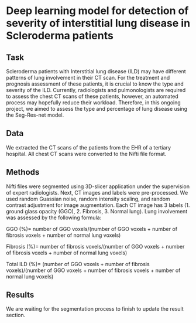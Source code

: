 # Deep learning model for detection of severity of interstitial lung disease in Scleroderma patients

## Task
Scleroderma patients with Interstitial lung disease (ILD) may have different patterns of lung involvement in their CT scan. For the treatment and prognosis assessment of these patients, it is crucial to know the type and severity of the ILD. Currently, radiologists and pulmonologists are required to assess the chest CT scans of these patients, however, an automated process may hopefully reduce their workload. Therefore, in this ongoing project, we aimed to assess the type and percentage of lung disease using the Seg-Res-net model.

## Data
We extracted the CT scans of the patients from the EHR of a tertiary hospital. All chest CT scans were converted to the Nifti file format. 

## Methods

Nifti files were segmented using  3D-slicer application under the supervision of expert radiologists. Next, CT images and labels were pre-processed. We used random Guassian noise, random intensity scaling, and random contrast adjustment for image augmentation. Each CT image has 3 labels (1. ground glass opacity (GGO), 2. Fibrosis, 3. Normal lung). Lung involvement was assessed by the following formula: 

GGO (%)= number of GGO voxels/(number of GGO voxels + number of fibrosis voxels + number of normal lung voxels)

Fibrosis (%)= number of fibrosis voxels/(number of GGO voxels + number of fibrosis voxels + number of normal lung voxels)

Total ILD (%)= (number of GGO voxels + number of fibrosis voxels)/(number of GGO voxels + number of fibrosis voxels + number of normal lung voxels)


## Results

We are waiting for the segmentation process to finish to update the result section.


